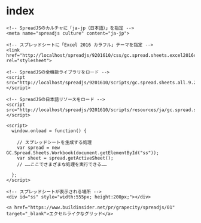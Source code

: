# index
 	
<html>
  <head>

    <!-- SpreadJSのカルチャに「ja-jp（日本語）」を指定 -->
    <meta name="spreadjs culture" content="ja-jp">

    <!-- スプレッドシートに「Excel 2016 カラフル」テーマを指定 -->
    <link  href="http://localhost/spreadjs/9201610/css/gc.spread.sheets.excel2016colorful.9.20161.0.css" rel="stylesheet">

    <!-- SpreadJSの全機能ライブラリをロード -->
    <script src="http://localhost/spreadjs/9201610/scripts/gc.spread.sheets.all.9.20161.0.min.js"></script>

    <!-- SpreadJSの日本語リソースをロード -->
    <script src="http://localhost/spreadjs/9201610/scripts/resources/ja/gc.spread.sheets.resources.ja.9.20161.0.min.js"></script>

    <script>
      window.onload = function() {

        // スプレッドシートを生成する処理
        var spread = new GC.Spread.Sheets.Workbook(document.getElementById("ss"));
        var sheet = spread.getActiveSheet();
        // ……ここでさまざまな処理を実行できる……

      };
    </script>
  </head>
  <body>
    
    <!-- スプレッドシートが表示される場所 -->
    <div id="ss" style="width:555px; height:200px;"></div>
    
    <a href="https://www.buildinsider.net/pr/grapecity/spreadjs/01" target="_blank">エクセルライクなグリッド</a>
    
  </body>
</html>
